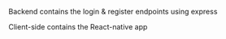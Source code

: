 Backend contains the login & register endpoints using express

Client-side contains the React-native app 